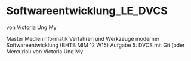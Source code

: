 # Softwareentwicklung_LE_DVCS
von Victoria Ung My

Master Medieninformatik Verfahren und Werkzeuge moderner Softwareentwicklung (BHTB MIM 12 W15) Aufgabe 5: DVCS mit Git (oder Mercurial) von Victoria Ung My
